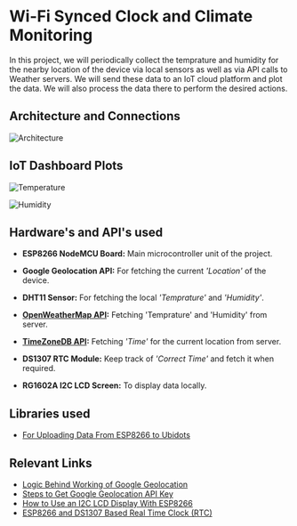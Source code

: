 
# Wi-Fi Synced Clock and Climate Monitoring

In this project, we will periodically collect the temprature and humidity for the nearby location of the device via local sensors as well as via API calls to Weather servers. We will send these data to an IoT cloud platform and plot the data. We will also process the data there to perform the desired actions.

## Architecture and Connections

![Architecture](https://user-images.githubusercontent.com/106254063/232279503-4e8e1df1-c47c-45db-acc8-03b695ab1f7b.png)

## IoT Dashboard Plots

![Temperature](https://user-images.githubusercontent.com/106254063/232279872-c907f088-78df-4be6-9d9a-7d16e10b26a9.png)

![Humidity](https://user-images.githubusercontent.com/106254063/232279874-5f224a34-c7e9-4129-97b4-e001dd6055ab.png)

## Hardware's and API's used

- **ESP8266 NodeMCU Board:** Main microcontroller unit of the project.

- **Google Geolocation API:** For fetching the current *'Location'* of the device.

- **DHT11 Sensor:** For fetching the local *'Temprature'* and *'Humidity'*.

- **[OpenWeatherMap API](https://openweathermap.org/api):** Fetching 'Temprature' and 'Humidity' from server.

- **[TimeZoneDB API](https://timezonedb.com/):** Fetching *'Time'* for the current location from server.

- **DS1307 RTC Module:** Keep track of *'Correct Time'* and fetch it when required.

- **RG1602A I2C LCD Screen:** To display data locally.

## Libraries used

 - [For Uploading Data From ESP8266 to Ubidots](https://github.com/ubidots/ubidots-esp8266)

## Relevant Links

 - [Logic Behind Working of Google Geolocation](https://www.youtube.com/watch?v=Ymd71ML41vo)
 - [Steps to Get Google Geolocation API Key](https://www.getambee.com/blogs/lat-long-without-gps-hardware-sounds-interesting)
 - [How to Use an I2C LCD Display With ESP8266](https://lastminuteengineers.com/esp8266-i2c-lcd-tutorial/)
 - [ESP8266 and DS1307 Based Real Time Clock (RTC)](https://how2electronics.com/esp8266-ds3231-real-time-clock/)
